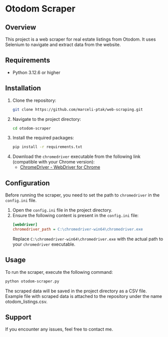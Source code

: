 # Otodom Scraper

## Overview
This project is a web scraper for real estate listings from Otodom. It uses Selenium to navigate and extract data from the website.

## Requirements
- Python 3.12.6 or higher

## Installation
1. Clone the repository:
    ```bash
    git clone https://github.com/marceli-ptak/web-scraping.git 
    ```
2. Navigate to the project directory:
    ```bash
    cd otodom-scraper
    ```
3. Install the required packages:
    ```bash
    pip install -r requirements.txt
    ```
4. Download the `chromedriver` executable from the following link (compatible with your Chrome version):
    - [ChromeDriver - WebDriver for Chrome](https://developer.chrome.com/docs/chromedriver/downloads/version-selection)

## Configuration
Before running the scraper, you need to set the path to `chromedriver` in the `config.ini` file.

1. Open the `config.ini` file in the project directory.
2. Ensure the following content is present in the `config.ini` file:
    ```ini
    [webdriver]
    chromedriver_path = C:\chromedriver-win64\chromedriver.exe
    ```
   Replace `C:\chromedriver-win64\chromedriver.exe` with the actual path to your `chromedriver` executable.

## Usage
To run the scraper, execute the following command:
```bash
python otodom-scraper.py
```

The scraped data will be saved in the project directory as a CSV file.  
Example file with scraped data is attached to the repository under the name otodom_listings.csv.


## Support
If you encounter any issues, feel free to contact me.